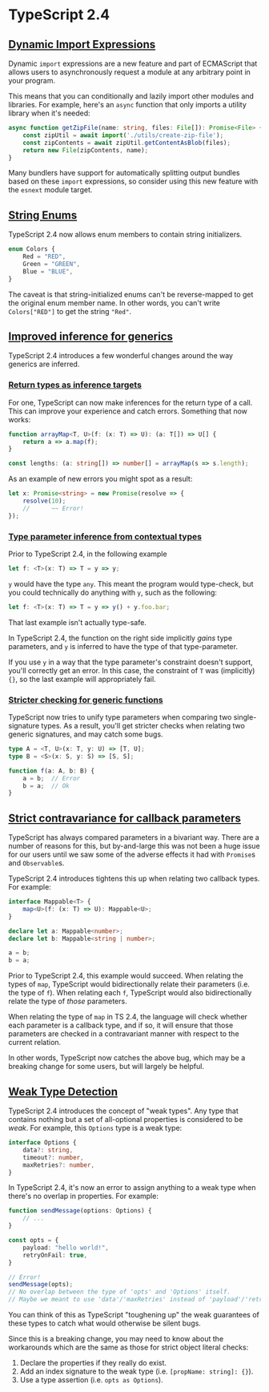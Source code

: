 # TypeScript 2.4

## [Dynamic Import Expressions](#dynamic-import-expressions)

Dynamic `import` expressions are a new feature and part of ECMAScript that allows users to asynchronously request a module at any arbitrary point in your program.

This means that you can conditionally and lazily import other modules and libraries.
For example, here's an `async` function that only imports a utility library when it's needed:

```ts
async function getZipFile(name: string, files: File[]): Promise<File> {
    const zipUtil = await import('./utils/create-zip-file');
    const zipContents = await zipUtil.getContentAsBlob(files);
    return new File(zipContents, name);
}
```

Many bundlers have support for automatically splitting output bundles based on these `import` expressions, so consider using this new feature with the `esnext` module target.

## [String Enums](#string-enums)

TypeScript 2.4 now allows enum members to contain string initializers.

```ts
enum Colors {
    Red = "RED",
    Green = "GREEN",
    Blue = "BLUE",
}
```

The caveat is that string-initialized enums can't be reverse-mapped to get the original enum member name.
In other words, you can't write `Colors["RED"]` to get the string `"Red"`.

## [Improved inference for generics](#improved-inference-for-generics)

TypeScript 2.4 introduces a few wonderful changes around the way generics are inferred.

### [Return types as inference targets](#return-types-as-inference-targets)

For one, TypeScript can now make inferences for the return type of a call.
This can improve your experience and catch errors.
Something that now works:

```ts
function arrayMap<T, U>(f: (x: T) => U): (a: T[]) => U[] {
    return a => a.map(f);
}

const lengths: (a: string[]) => number[] = arrayMap(s => s.length);
```

As an example of new errors you might spot as a result:

```ts
let x: Promise<string> = new Promise(resolve => {
    resolve(10);
    //      ~~ Error!
});
```

### [Type parameter inference from contextual types](#type-parameter-inference-from-contextual-types)

Prior to TypeScript 2.4, in the following example

```ts
let f: <T>(x: T) => T = y => y;
```

`y` would have the type `any`.
This meant the program would type-check, but you could technically do anything with `y`, such as the following:

```ts
let f: <T>(x: T) => T = y => y() + y.foo.bar;
```

That last example isn't actually type-safe.

In TypeScript 2.4, the function on the right side implicitly *gains* type parameters, and `y` is inferred to have the type of that type-parameter.

If you use `y` in a way that the type parameter's constraint doesn't support, you'll correctly get an error.
In this case, the constraint of `T` was (implicitly) `{}`, so the last example will appropriately fail.

### [Stricter checking for generic functions](#stricter-checking-for-generic-functions)

TypeScript now tries to unify type parameters when comparing two single-signature types.
As a result, you'll get stricter checks when relating two generic signatures, and may catch some bugs.

```ts
type A = <T, U>(x: T, y: U) => [T, U];
type B = <S>(x: S, y: S) => [S, S];

function f(a: A, b: B) {
    a = b;  // Error
    b = a;  // Ok
}
```

## [Strict contravariance for callback parameters](#strict-contravariance-for-callback-parameters)

TypeScript has always compared parameters in a bivariant way.
There are a number of reasons for this, but by-and-large this was not been a huge issue for our users until we saw some of the adverse effects it had with `Promise`s and `Observable`s.

TypeScript 2.4 introduces tightens this up when relating two callback types. For example:

```ts
interface Mappable<T> {
    map<U>(f: (x: T) => U): Mappable<U>;
}

declare let a: Mappable<number>;
declare let b: Mappable<string | number>;

a = b;
b = a;
```

Prior to TypeScript 2.4, this example would succeed.
When relating the types of `map`, TypeScript would bidirectionally relate their parameters (i.e. the type of `f`).
When relating each `f`, TypeScript would also bidirectionally relate the type of *those* parameters.

When relating the type of `map` in TS 2.4, the language will check whether each parameter is a callback type, and if so, it will ensure that those parameters are checked in a contravariant manner with respect to the current relation.

In other words, TypeScript now catches the above bug, which may be a breaking change for some users, but will largely be helpful.

## [Weak Type Detection](#weak-type-detection)

TypeScript 2.4 introduces the concept of "weak types".
Any type that contains nothing but a set of all-optional properties is considered to be *weak*.
For example, this `Options` type is a weak type:

```ts
interface Options {
    data?: string,
    timeout?: number,
    maxRetries?: number,
}
```

In TypeScript 2.4, it's now an error to assign anything to a weak type when there's no overlap in properties.
For example:

```ts
function sendMessage(options: Options) {
    // ...
}

const opts = {
    payload: "hello world!",
    retryOnFail: true,
}

// Error!
sendMessage(opts);
// No overlap between the type of 'opts' and 'Options' itself.
// Maybe we meant to use 'data'/'maxRetries' instead of 'payload'/'retryOnFail'.
```

You can think of this as TypeScript "toughening up" the weak guarantees of these types to catch what would otherwise be silent bugs.

Since this is a breaking change, you may need to know about the workarounds which are the same as those for strict object literal checks:

1. Declare the properties if they really do exist.
2. Add an index signature to the weak type (i.e. `[propName: string]: {}`).
3. Use a type assertion (i.e. `opts as Options`).
